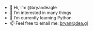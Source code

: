 - 👋 Hi, I’m @bryandeagle
- 👀 I’m interested in many things
- 🌱 I’m currently learning Python
- 📫 Feel free to email me: bryan@dea.gl
